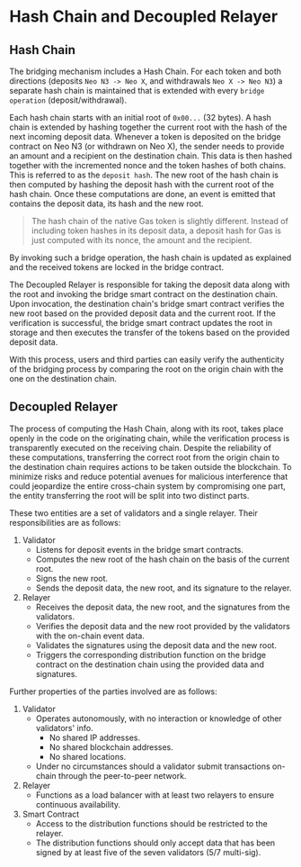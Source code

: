 # Hash Chain and Decoupled Relayer

## Hash Chain

The bridging mechanism includes a Hash Chain. For each token and both directions (deposits `Neo N3 -> Neo X`, and withdrawals `Neo X -> Neo N3`) a separate hash chain is maintained that is extended with every `bridge operation` (deposit/withdrawal).

Each hash chain starts with an initial root of `0x00...` (32 bytes). A hash chain is extended by hashing together the current root with the hash of the next incoming deposit data. Whenever a token is deposited on the bridge contract on Neo N3 (or withdrawn on Neo X), the sender needs to provide an amount and a recipient on the destination chain. This data is then hashed together with the incremented nonce and the token hashes of both chains. This is referred to as the `deposit hash`. The new root of the hash chain is then computed by hashing the deposit hash with the current root of the hash chain. Once these computations are done, an event is emitted that contains the deposit data, its hash and the new root.

> The hash chain of the native Gas token is slightly different. Instead of including token hashes in its deposit data, a deposit hash for Gas is just computed with its nonce, the amount and the recipient.

By invoking such a bridge operation, the hash chain is updated as explained and the received tokens are locked in the bridge contract.

The Decoupled Relayer is responsible for taking the deposit data along with the root and invoking the bridge smart contract on the destination chain. Upon invocation, the destination chain's bridge smart contract verifies the new root based on the provided deposit data and the current root. If the verification is successful, the bridge smart contract updates the root in storage and then executes the transfer of the tokens based on the provided deposit data.

With this process, users and third parties can easily verify the authenticity of the bridging process by comparing the root on the origin chain with the one on the destination chain.

## Decoupled Relayer

The process of computing the Hash Chain, along with its root, takes place openly in the code on the originating chain, while the verification process is transparently executed on the receiving chain. Despite the reliability of these computations, transferring the correct root from the origin chain to the destination chain requires actions to be taken outside the blockchain. To minimize risks and reduce potential avenues for malicious interference that could jeopardize the entire cross-chain system by compromising one part, the entity transferring the root will be split into two distinct parts.

These two entities are a set of validators and a single relayer. Their responsibilities are as follows:

1. Validator
   * Listens for deposit events in the bridge smart contracts.
   * Computes the new root of the hash chain on the basis of the current root.
   * Signs the new root.
   * Sends the deposit data, the new root, and its signature to the relayer.
2. Relayer
   * Receives the deposit data, the new root, and the signatures from the validators.
   * Verifies the deposit data and the new root provided by the validators with the on-chain event data.
   * Validates the signatures using the deposit data and the new root.
   * Triggers the corresponding distribution function on the bridge contract on the destination chain using the provided data and signatures.

Further properties of the parties involved are as follows:

1. Validator
   * Operates autonomously, with no interaction or knowledge of other validators' info.
     * No shared IP addresses.
     * No shared blockchain addresses.
     * No shared locations.
   * Under no circumstances should a validator submit transactions on-chain through the peer-to-peer network.
2. Relayer
   * Functions as a load balancer with at least two relayers to ensure continuous availability.
3. Smart Contract
   * Access to the distribution functions should be restricted to the relayer.
   * The distribution functions should only accept data that has been signed by at least five of the seven validators (5/7 multi-sig).
